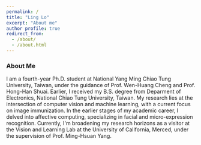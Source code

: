 ```yaml
---
permalink: /
title: "Ling Lo"
excerpt: "About me"
author profile: true
redirect_from: 
  - /about/
  - /about.html
---
```

### About Me
I am a fourth-year Ph.D. student at National Yang Ming Chiao Tung University, Taiwan, under the guidance of Prof. Wen-Huang Cheng and Prof. Hong-Han Shuai. Earlier, I received my B.S. degree from Deparment of Electronics, National Chiao Tung University, Taiwan. 
My research lies at the intersection of computer vision and machine learning, with a current focus on image immunization. In the earlier stages of my academic career, I delved into affective computing, specializing in facial and micro-expression recognition.
Currently, I'm broadening my research horizons as a visitor at the Vision and Learning Lab at the University of California, Merced, under the supervision of Prof. Ming-Hsuan Yang.

[Email]: linglo.ee08@nycu.edu.tw
